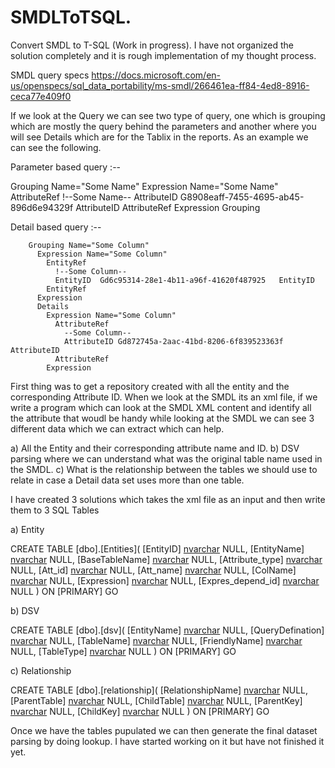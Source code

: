 # SMDLToTSQL.  
Convert SMDL to T-SQL (Work in progress). I have not organized the solution completely and it is rough implementation of my thought process. 

SMDL query specs
https://docs.microsoft.com/en-us/openspecs/sql_data_portability/ms-smdl/266461ea-ff84-4ed8-8916-ceca77e409f0

If we look at the Query we can see two type of query, one which is grouping which are mostly the query behind the parameters and another where you will see Details which are for the Tablix in the reports. As an example we can see the following. 

Parameter based query :-- 

Grouping Name="Some Name"
          Expression Name="Some Name"
            AttributeRef
              !--Some Name--
              AttributeID	G8908eaff-7455-4695-ab45-896d6e94329f	AttributeID
            AttributeRef
          Expression
Grouping
 
Detail based query :-- 

        Grouping Name="Some Column"
          Expression Name="Some Column"
            EntityRef
              !--Some Column--
              EntityID 	Gd6c95314-28e1-4b11-a96f-41620f487925	EntityID
            EntityRef
          Expression
          Details
            Expression Name="Some Column"
              AttributeRef
                --Some Column--
                AttributeID	Gd872745a-2aac-41bd-8206-6f839523363f AttributeID
              AttributeRef
            Expression

First thing was to get a repository created with all the entity and the corresponding Attribute ID. When we look at the SMDL its an xml file, if we write a program which can look at the SMDL XML content and identify all the attribute that woudl be handy while looking at the SMDL we can see 3 different data which we can extract which can help. 

a) All the Entity and their corresponding attribute name and ID. 
b) DSV parsing where we can understand what was the original table name used in the SMDL. 
c) What is the relationship between the tables we should use to relate in case a Detail data set uses more than one table. 

I have created 3 solutions which takes the xml file as an input and then write them to 3 SQL Tables 

a) Entity

CREATE TABLE [dbo].[Entities](
	[EntityID] [nvarchar](100) NULL,
	[EntityName] [nvarchar](100) NULL,
	[BaseTableName] [nvarchar](100) NULL,
	[Attribute_type] [nvarchar](10) NULL,
	[Att_id] [nvarchar](100) NULL,
	[Att_name] [nvarchar](100) NULL,
	[ColName] [nvarchar](100) NULL,
	[Expression] [nvarchar](10) NULL,
	[Expres_depend_id] [nvarchar](100) NULL
) ON [PRIMARY]
GO

b) DSV

CREATE TABLE [dbo].[dsv](
	[EntityName] [nvarchar](100) NULL,
	[QueryDefination] [nvarchar](2000) NULL,
	[TableName] [nvarchar](100) NULL,
	[FriendlyName] [nvarchar](100) NULL,
	[TableType] [nvarchar](100) NULL
) ON [PRIMARY]
GO

c) Relationship 

CREATE TABLE [dbo].[relationship](
	[RelationshipName] [nvarchar](150) NULL,
	[ParentTable] [nvarchar](150) NULL,
	[ChildTable] [nvarchar](150) NULL,
	[ParentKey] [nvarchar](150) NULL,
	[ChildKey] [nvarchar](150) NULL
) ON [PRIMARY]
GO

Once we have the tables pupulated we can then generate the final dataset parsing by doing lookup. I have started working on it but have not finished it yet. 

